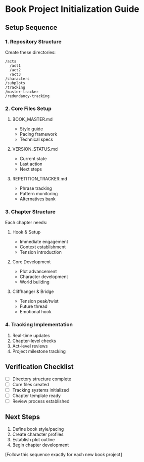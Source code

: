 # Book Project Initialization Guide

## Setup Sequence

### 1. Repository Structure
Create these directories:
```
/acts
  /act1
  /act2
  /act3
/characters
/subplots
/tracking
/master-tracker
/redundancy-tracking
```

### 2. Core Files Setup
1. BOOK_MASTER.md
   - Style guide
   - Pacing framework
   - Technical specs

2. VERSION_STATUS.md
   - Current state
   - Last action
   - Next steps

3. REPETITION_TRACKER.md
   - Phrase tracking
   - Pattern monitoring
   - Alternatives bank

### 3. Chapter Structure
Each chapter needs:
1. Hook & Setup
   - Immediate engagement
   - Context establishment
   - Tension introduction

2. Core Development
   - Plot advancement
   - Character development
   - World building

3. Cliffhanger & Bridge
   - Tension peak/twist
   - Future thread
   - Emotional hook

### 4. Tracking Implementation
1. Real-time updates
2. Chapter-level checks
3. Act-level reviews
4. Project milestone tracking

## Verification Checklist
- [ ] Directory structure complete
- [ ] Core files created
- [ ] Tracking systems initialized
- [ ] Chapter template ready
- [ ] Review process established

## Next Steps
1. Define book style/pacing
2. Create character profiles
3. Establish plot outline
4. Begin chapter development

[Follow this sequence exactly for each new book project]